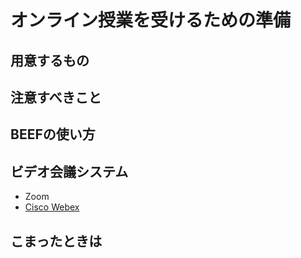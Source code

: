 # オンライン授業を受けるための準備

## 用意するもの

## 注意すべきこと

## BEEFの使い方

## ビデオ会議システム
- Zoom
- [Cisco Webex](/webex/student.md)

## こまったときは
